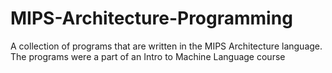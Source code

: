 # MIPS-Architecture-Programming
A collection of programs that are written in the MIPS Architecture language. The programs were a part of an Intro to Machine Language course
